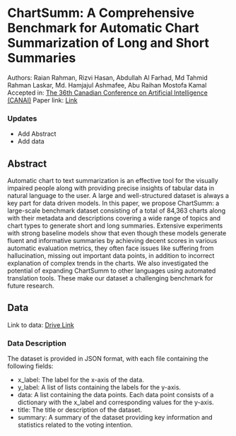 # ChartSumm: A Comprehensive Benchmark for Automatic Chart Summarization of Long and Short Summaries

Authors: Raian Rahman, Rizvi Hasan, Abdullah Al Farhad, Md Tahmid Rahman Laskar, Md. Hamjajul Ashmafee, Abu Raihan Mostofa Kamal
Accepted in: [The 36th Canadian Conference on Artificial Intelligence (CANAI)](https://www.caiac.ca/en/conferences/canadianai-2023/home)
Paper link: [Link]()

### Updates

* Add Abstract
* Add data

## Abstract
Automatic chart to text summarization is an effective tool for the visually impaired people along with providing precise insights of tabular data in natural language to the user. A large and well-structured dataset is always a key part for data driven models. In this paper, we propose ChartSumm: a large-scale benchmark dataset consisting of a total of 84,363 charts along with their metadata and descriptions covering a wide range of topics and chart types to generate short and long summaries. Extensive experiments with strong baseline models show that even though these models generate fluent and informative summaries by achieving decent scores in various automatic evaluation metrics, they often face issues like suffering from hallucination, missing out important data points, in addition to incorrect explanation of complex trends in the charts. We also investigated the potential of expanding ChartSumm to other languages using automated translation tools. These make our dataset a challenging benchmark for future research.


## Data
Link to data: [Drive Link](https://drive.google.com/drive/folders/1HPsFUojoHctFD2AGuotRPKRz-o0jXfRJ?usp=sharing)

### Data Description
The dataset is provided in JSON format, with each file containing the following fields:

- x_label: The label for the x-axis of the data.
- y_label: A list of lists containing the labels for the y-axis.
- data: A list containing the data points. Each data point consists of a dictionary with the x_label and corresponding values for the y-axis.
- title: The title or description of the dataset.
- summary: A summary of the dataset providing key information and statistics related to the voting intention.
